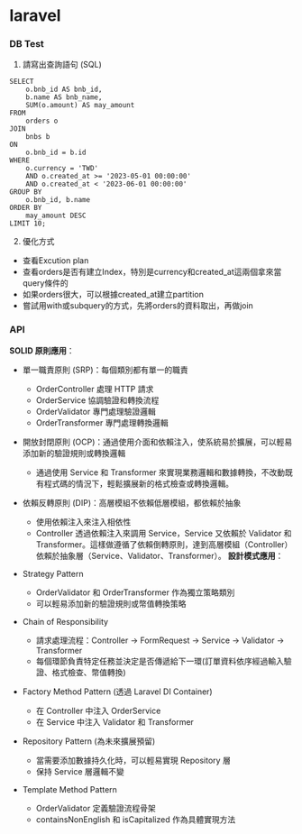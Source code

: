 # laravel

### DB Test
1. 請寫出查詢語句 (SQL)
```
SELECT 
    o.bnb_id AS bnb_id,
    b.name AS bnb_name,
    SUM(o.amount) AS may_amount
FROM 
    orders o
JOIN 
    bnbs b
ON 
    o.bnb_id = b.id
WHERE 
    o.currency = 'TWD' 
    AND o.created_at >= '2023-05-01 00:00:00'
    AND o.created_at < '2023-06-01 00:00:00'
GROUP BY 
    o.bnb_id, b.name
ORDER BY 
    may_amount DESC
LIMIT 10;
```
2. 優化方式
+ 查看Excution plan
+ 查看orders是否有建立Index，特別是currency和created_at這兩個拿來當query條件的
+ 如果orders很大，可以根據created_at建立partition
+ 嘗試用with或subquery的方式，先將orders的資料取出，再做join
### API
**SOLID 原則應用**：
+ 單一職責原則 (SRP)：每個類別都有單一的職責
   * OrderController 處理 HTTP 請求
   * OrderService 協調驗證和轉換流程
   * OrderValidator 專門處理驗證邏輯
   * OrderTransformer 專門處理轉換邏輯

+ 開放封閉原則 (OCP)：通過使用介面和依賴注入，使系統易於擴展，可以輕易添加新的驗證規則或轉換邏輯
   * 通過使用 Service 和 Transformer 來實現業務邏輯和數據轉換，不改動既有程式碼的情況下，輕鬆擴展新的格式檢查或轉換邏輯。

+ 依賴反轉原則 (DIP)：高層模組不依賴低層模組，都依賴於抽象
   * 使用依賴注入來注入相依性
   * Controller 透過依賴注入來調用 Service，Service 又依賴於 Validator 和 Transformer。這樣做遵循了依賴倒轉原則，達到高層模組（Controller）依賴於抽象層（Service、Validator、Transformer）。
**設計模式應用**：
+ Strategy Pattern
    * OrderValidator 和 OrderTransformer 作為獨立策略類別
    * 可以輕易添加新的驗證規則或幣值轉換策略
+ Chain of Responsibility
    * 請求處理流程：Controller -> FormRequest -> Service -> Validator -> Transformer
    * 每個環節負責特定任務並決定是否傳遞給下一環(訂單資料依序經過輸入驗證、格式檢查、幣值轉換)
+ Factory Method Pattern (透過 Laravel DI Container)
    * 在 Controller 中注入 OrderService
    * 在 Service 中注入 Validator 和 Transformer
+ Repository Pattern (為未來擴展預留)
    * 當需要添加數據持久化時，可以輕易實現 Repository 層
    * 保持 Service 層邏輯不變
+ Template Method Pattern
    * OrderValidator 定義驗證流程骨架
    * containsNonEnglish 和 isCapitalized 作為具體實現方法
